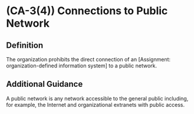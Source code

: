 
# (CA-3(4)) Connections to Public Network

## Definition

The organization prohibits the direct connection of an [Assignment: organization-defined information system] to a public network.

## Additional Guidance

A public network is any network accessible to the general public including, for example, the Internet and organizational extranets with public access.
